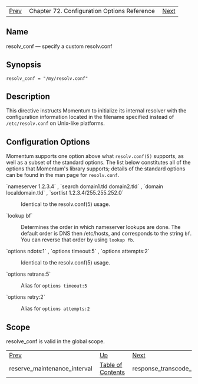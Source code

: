 |     |     |     |
| --- | --- | --- |
| [Prev](conf.ref.reserve_maintenance_interval)  | Chapter 72. Configuration Options Reference |  [Next](conf.ref.response_transcode_pattern) |

<a name="conf.ref.resolv_conf"></a>
## Name

resolv_conf — specify a custom resolv.conf

## Synopsis

`resolv_conf = "/my/resolv.conf"`

<a name="idp26031136"></a>
## Description

This directive instructs Momentum to initialize its internal resolver with the configuration information located in the filename specified instead of `/etc/resolv.conf` on Unix-like platforms.

<a name="idp26033552"></a>
## Configuration Options

Momentum supports one option above what `resolv.conf(5)` supports, as well as a subset of the standard options. The list below constitutes all of the options that Momentum's library supports; details of the standard options can be found in the man page for `resolv.conf`.

<dl className="variablelist">

<dt>`nameserver 1.2.3.4` , `search domain1.tld domain2.tld` , `domain localdomain.tld` , `sortlist 1.2.3.4/255.255.252.0`</dt>

<dd>

Identical to the resolv.conf(5) usage.

</dd>

<dt>`lookup bf`</dt>

<dd>

Determines the order in which nameserver lookups are done. The default order is DNS then /etc/hosts, and corresponds to the string `bf`. You can reverse that order by using `lookup fb`.

</dd>

<dt>`options ndots:1` , `options timeout:5` , `options attempts:2`</dt>

<dd>

Identical to the resolv.conf(5) usage.

</dd>

<dt>`options retrans:5`</dt>

<dd>

Alias for `options timeout:5`

</dd>

<dt>`options retry:2`</dt>

<dd>

Alias for `options attempts:2`

</dd>

</dl>

<a name="idp26054720"></a>
## Scope

resolve_conf is valid in the global scope.

|     |     |     |
| --- | --- | --- |
| [Prev](conf.ref.reserve_maintenance_interval)  | [Up](config.options.ref) |  [Next](conf.ref.response_transcode_pattern) |
| reserve_maintenance_interval  | [Table of Contents](index) |  response_transcode_pattern |

